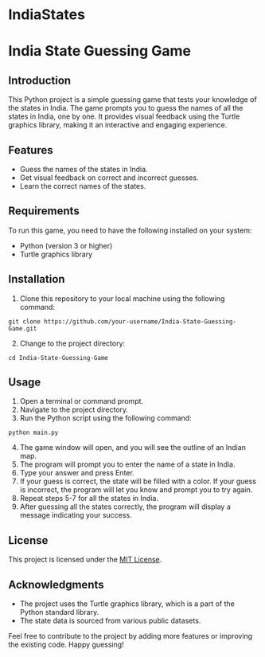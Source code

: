 # IndiaStates
# India State Guessing Game

## Introduction
This Python project is a simple guessing game that tests your knowledge of the states in India. The game prompts you to guess the names of all the states in India, one by one. It provides visual feedback using the Turtle graphics library, making it an interactive and engaging experience.

## Features
- Guess the names of the states in India.
- Get visual feedback on correct and incorrect guesses.
- Learn the correct names of the states.

## Requirements
To run this game, you need to have the following installed on your system:
- Python (version 3 or higher)
- Turtle graphics library

## Installation
1. Clone this repository to your local machine using the following command:
```
git clone https://github.com/your-username/India-State-Guessing-Game.git
```
2. Change to the project directory:
```
cd India-State-Guessing-Game
```

## Usage
1. Open a terminal or command prompt.
2. Navigate to the project directory.
3. Run the Python script using the following command:
```
python main.py
```
4. The game window will open, and you will see the outline of an Indian map.
5. The program will prompt you to enter the name of a state in India.
6. Type your answer and press Enter.
7. If your guess is correct, the state will be filled with a color. If your guess is incorrect, the program will let you know and prompt you to try again.
8. Repeat steps 5-7 for all the states in India.
9. After guessing all the states correctly, the program will display a message indicating your success.

## License
This project is licensed under the [MIT License](https://opensource.org/licenses/MIT).

## Acknowledgments
- The project uses the Turtle graphics library, which is a part of the Python standard library.
- The state data is sourced from various public datasets.

Feel free to contribute to the project by adding more features or improving the existing code. Happy guessing!
